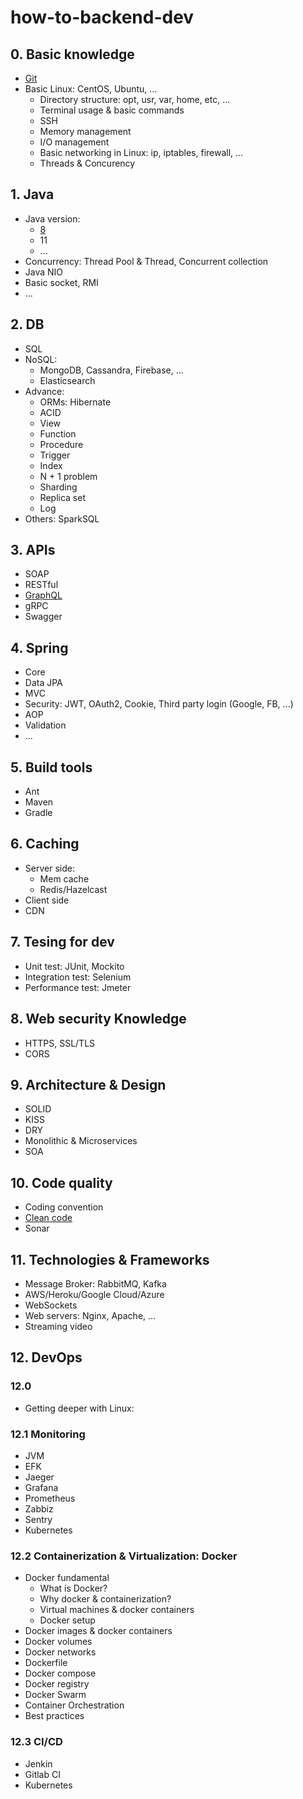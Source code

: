 # how-to-backend-dev

## 0. Basic knowledge
- [Git](./01-basic-knowledge/01-git/README.md)
- Basic Linux: CentOS, Ubuntu, ...
	+ Directory structure: opt, usr, var, home, etc, ...
	+ Terminal usage & basic commands
	+ SSH
	+ Memory management
	+ I/O management
	+ Basic networking in Linux: ip, iptables, firewall, ...
	+ Threads & Concurency

## 1. Java
- Java version:
	+ [8](https://github.com/truongbb/java-8-tutorial)
	+ 11
	+ ...
- Concurrency: Thread Pool & Thread, Concurrent collection
- Java NIO
- Basic socket, RMI
- ...
	
## 2. DB
- SQL
- NoSQL: 
	+ MongoDB, Cassandra, Firebase, ...
	+ Elasticsearch
- Advance: 
	+ ORMs: Hibernate
	+ ACID
	+ View
	+ Function
	+ Procedure
	+ Trigger
	+ Index
	+ N + 1 problem
	+ Sharding
	+ Replica set
	+ Log
- Others: SparkSQL

## 3. APIs
- SOAP
- RESTful
- [GraphQL](./03-apis/03-graphql/README.md)
- gRPC
- Swagger
	
## 4. Spring
- Core
- Data JPA
- MVC
- Security: JWT, OAuth2, Cookie, Third party login (Google, FB, ...)
- AOP
- Validation
- ...

## 5. Build tools
- Ant
- Maven
- Gradle

## 6. Caching
- Server side:
	+ Mem cache
	+ Redis/Hazelcast
- Client side
- CDN

## 7. Tesing for dev
- Unit test: JUnit, Mockito
- Integration test: Selenium
- Performance test: Jmeter

## 8. Web security Knowledge
- HTTPS, SSL/TLS
- CORS

## 9. Architecture & Design
- SOLID
- KISS
- DRY
- Monolithic & Microservices
- SOA

## 10. Code quality
- Coding convention
- [Clean code](./10-code-quality/02-clean-code/)
- Sonar

## 11. Technologies & Frameworks
- Message Broker: RabbitMQ, Kafka
- AWS/Heroku/Google Cloud/Azure
- WebSockets
- Web servers: Nginx, Apache, ...
- Streaming video

## 12. DevOps

### 12.0
- Getting deeper with Linux: 

### 12.1 Monitoring
- JVM
- EFK
- Jaeger
- Grafana
- Prometheus
- Zabbiz
- Sentry
- Kubernetes
### 12.2 Containerization & Virtualization: Docker
- Docker fundamental
	+ What is Docker?
	+ Why docker & containerization?
	+ Virtual machines & docker containers
	+ Docker setup
- Docker images & docker containers
- Docker volumes
- Docker networks
- Dockerfile
- Docker compose
- Docker registry
- Docker Swarm
- Container Orchestration
- Best practices
### 12.3 CI/CD
- Jenkin
- Gitlab CI
- Kubernetes
